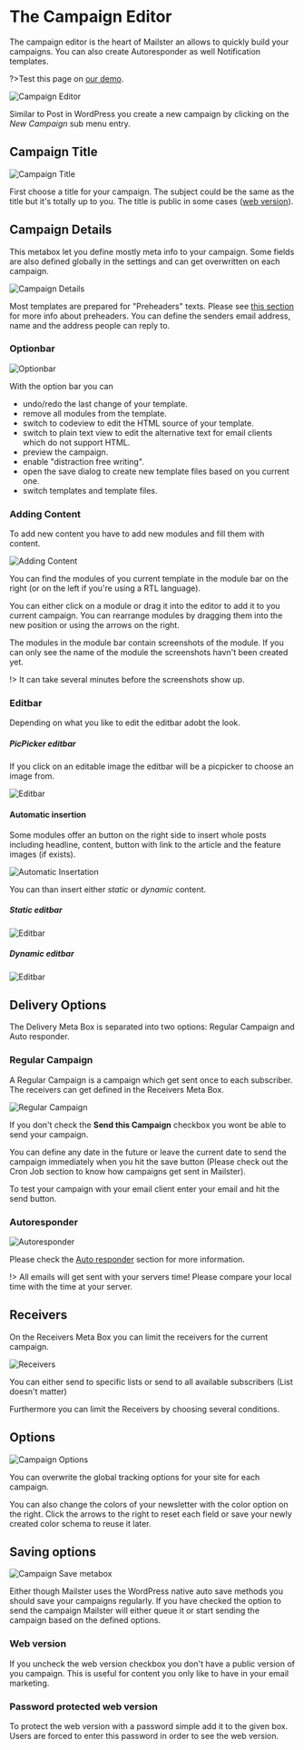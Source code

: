 # The Campaign Editor

The campaign editor is the heart of Mailster an allows to quickly build your campaigns. You can also create Autoresponder as well Notification templates.

?>Test this page on [our demo](https://demo2.mailster.co/wp-admin/post-new.php?post_type=newsletter&template=mymail).

![Campaign Editor](assets/campaign-editor.png)

Similar to Post in WordPress you create a new campaign by clicking on the _New Campaign_ sub menu entry.

## Campaign Title

![Campaign Title](assets/create-new-campaign.png)

First choose a title for your campaign. The subject could be the same as the title but it's totally up to you. The title is public in some cases ([web version](/frontpage)).

## Campaign Details

This metabox let you define mostly meta info to your campaign. Some fields are also defined globally in the settings and can get overwritten on each campaign.

![Campaign Details](assets/campaign-details.png)

Most templates are prepared for "Preheaders" texts. Please see [this section](/preheaders) for more info about preheaders. You can define the senders email address, name and the address people can reply to.

### Optionbar

![Optionbar](assets/optionbar.png)

With the option bar you can

-   undo/redo the last change of your template.
-   remove all modules from the template.
-   switch to codeview to edit the HTML source of your template.
-   switch to plain text view to edit the alternative text for email clients which do not support HTML.
-   preview the campaign.
-   enable "distraction free writing".
-   open the save dialog to create new template files based on you current one.
-   switch templates and template files.

### Adding Content

To add new content you have to add new modules and fill them with content.

![Adding Content](assets/add-content.gif)

You can find the modules of you current template in the module bar on the right (or on the left if you're using a RTL language).

You can either click on a module or drag it into the editor to add it to you current campaign. You can rearrange modules by dragging them into the new position or using the arrows on the right.

The modules in the module bar contain screenshots of the module. If you can only see the name of the module the screenshots havn't been created yet.

!> It can take several minutes before the screenshots show up.

### Editbar

Depending on what you like to edit the editbar adobt the look.

##### PicPicker editbar

If you click on an editable image the editbar will be a picpicker to choose an image from.

![Editbar](assets/editbar-picpicker.png)

#### Automatic insertion

Some modules offer an button on the right side to insert whole posts including headline, content, button with link to the article and the feature images (if exists).

![Automatic Insertation](assets/automatic-insertation.png)

You can than insert either _static_ or _dynamic_ content.

##### Static editbar

![Editbar](assets/editbar-static.png)

##### Dynamic editbar

![Editbar](assets/editbar-dynamic.png)

## Delivery Options

The Delivery Meta Box is separated into two options: Regular Campaign and Auto responder.

### Regular Campaign

A Regular Campaign is a campaign which get sent once to each subscriber. The receivers can get defined in the Receivers Meta Box.

![Regular Campaign](assets/delivery-regular.png ':size=300')

If you don't check the **Send this Campaign** checkbox you wont be able to send your campaign.

You can define any date in the future or leave the current date to send the campaign immediately when you hit the save button (Please check out the Cron Job section to know how campaigns get sent in Mailster).

To test your campaign with your email client enter your email and hit the send button.

### Autoresponder

![Autoresponder](assets/delivery-autoresponder.png ':size=300')

Please check the [Auto responder](/autoresponder) section for more information.

!> All emails will get sent with your servers time! Please compare your local time with the time at your server.

## Receivers

On the Receivers Meta Box you can limit the receivers for the current campaign.

![Receivers](assets/receivers.png ':size=300')

You can either send to specific lists or send to all available subscribers (List doesn't matter)

Furthermore you can limit the Receivers by choosing several conditions.

## Options

![Campaign Options](assets/campaign-options.png ':size=300')

You can overwrite the global tracking options for your site for each campaign.

You can also change the colors of your newsletter with the color option on the right. Click the arrows to the right to reset each field or save your newly created color schema to reuse it later.

## Saving options

![Campaign Save metabox](assets/campaign-save.png ':size=300')

Either though Mailster uses the WordPress native auto save methods you should save your campaigns regularly. If you have checked the option to send the campaign Mailster will either queue it or start sending the campaign based on the defined options.

### Web version

If you uncheck the web version checkbox you don't have a public version of you campaign. This is useful for content you only like to have in your email marketing.

### Password protected web version

To protect the web version with a password simple add it to the given box. Users are forced to enter this password in order to see the web version.
